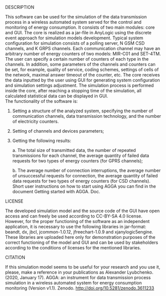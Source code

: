 DESCRIPTION

This software can be used for the simulation of the data transmission process in a wireless automated system served for the control and monitoring of energy consumption. It consists of two main modules: core and GUI. The core is realized as a jar-file in AnyLogic using the discrete event approach for simulation models development. Typical system configuration for simulation consists of a polling server, N GSM CSD channels, and K GRPS channels. Each communication channel may have an arbitrary number of energy counters of two models: MIR-C01 and SET-4TM. The user can specify a certain number of counters of each type in the channels. In addition, some parameters of the channels and counters can be set, for example, quality of service, coding schemes, settings of cells of the network, maximal answer timeout of the counter, etc. 
The core receives the data inputted by the user using GUI for generating system configuration and simulation settings adjustment. The simulation process is performed inside the core, after reaching a stopping time of the simulation, all calculated statistical data can be displayed in GUI.  
The functionality of the software is: 
1) Setting a structure of the analyzed system, specifying the number of communication channels, data transmission technology, and the number of electricity counters. 
2) Setting of channels and devices parameters;
3) Getting the following results:

    a. The total size of transmitted data, the number of repeated transmissions for each channel, the average quantity of failed data requests for two types of energy counters (for GPRS channels);
    
    b. The average number of connection interruptions, the average number of unsuccessful requests for connection, the average quantity of failed data requests for two types of energy counters (for CSD channels).
Short user instructions on how to start using AGGA you can find in the document Getting started with AGGA. Doc.

LICENSE

The developed simulation model and the source code of the GUI have open access and can freely be used according to CC-BY-SA 4.0 license. However, for the proper functioning of the software as an independent application, it is necessary to use the following libraries in jar-format: beandt, dx, jbcl, jcommon-1.0.12, jfreechart-1.0.9 and xjanylogic5engine. These libraries are uploaded here only for demonstration purposes of the correct functioning of the model and GUI and can be used by stakeholders according to the conditions of licenses for the mentioned libraries. 

CITATION

If this simulation model seems to be useful for your research and you use it, please, make a reference in your publications as Alexander Lyubchenko. (2020, January 17). AGGA: an instrument for data transmission process simulation in a wireless automated system for energy consumption monitoring (Version v1.1). Zenodo. http://doi.org/10.5281/zenodo.3611233
